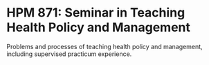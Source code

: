 # HPM 871: Seminar in Teaching Health Policy and Management

Problems and processes of teaching health policy and management, including supervised practicum experience.